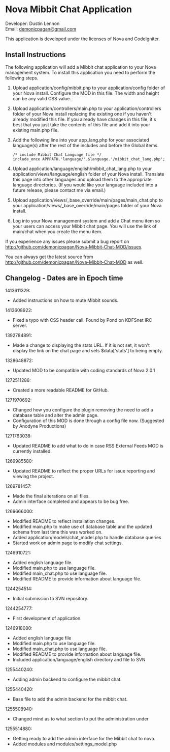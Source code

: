 Nova Mibbit Chat Application
============================
Developer: Dustin Lennon<br />
Email: <demonicpagan@gmail.com>

This application is developed under the licenses of Nova and CodeIgniter.

Install Instructions
--------------------
The following application will add a Mibbit chat application to your Nova management system. To install this
application you need to perform the following steps.

1. Upload application/config/mibbit.php to your application/config folder of your Nova install. Configure the 
MOD in this file. The width and height can be any valid CSS value.

2. Upload application/controllers/main.php to your application/controllers folder of your Nova install replacing 
the existing one if you haven't already modified this file. If you already have changes in this file, it's best 
that you just take the contents of this file and add it into your existing main.php file.

3. Add the following line into your app_lang.php for your associated language(s) after the rest of the includes 
and before the Global items.

	`/* include Mibbit Chat Language file */`<br />
	`include_once APPPATH.'language/'.$language.'/mibbit_chat_lang.php';`

4. Upload application/language/english/mibbit_chat_lang.php to your 
application/views/language/english folder of your Nova install. Translate this page into other languages and upload
them to the appropriate language directories. (If you would like your language included into a future release, 
please contact me via email.)

5. Upload application/views/_base_override/main/pages/main_chat.php to your
application/views/_base_override/main/pages folder of your Nova install.

6. Log into your Nova management system and add a Chat menu item so your users can access your Mibbit chat page.
You will use the link of main/chat when you create the menu item.

If you experience any issues please submit a bug report on 
<http://github.com/demonicpagan/Nova-Mibbit-Chat-MOD/issues>.

You can always get the latest source from <http://github.com/demonicpagan/Nova-Mibbit-Chat-MOD> as well.

Changelog - Dates are in Epoch time
-----------------------------------
1413611329:

*	Added instructions on how to mute Mibbit sounds.

1413608922:

*	Fixed a typo with CSS header call. Found by Pond on KDFSnet IRC server.

1392784891:

*	Made a change to displaying the stats URL. If it is not set, it won't display the link on the chat page and sets $data['stats'] to being empty.

1328648872:

*	Updated MOD to be compatible with coding standards of Nova 2.0.1

1272511286:

*	Created a more readable README for GitHub.

1271970692:

*	Changed how you configure the plugin removing the need to add a database table and alter the admin page.
*	Configuration of this MOD is done through a config file now. (Suggested by Anodyne Productions)

1271763038:

*	Updated README to add what to do in case RSS External Feeds MOD is currently installed.

1269985580:

*	Updated README to reflect the proper URLs for issue reporting and viewing the project.

1269781457:

*	Made the final alterations on all files.
*	Admin interface completed and appears to be bug free.

1269666000:

*	Modified README to reflect installation changes.
*	Modified main.php to make use of database table and the updated schema from last time this was worked on.
*	Added application/models/chat_model.php to handle database queries
*	Started work on admin page to modify chat settings.

1246910721:

*	Added english language file.
*	Modified main.php to use language file.
*	Modified main_chat.php to use language file.
*	Modified README to provide information about language file.

1244254514:

*	Initial submission to SVN repository.

1244254777:

*	First development of application.

1246918080:

*	Added english language file
*	Modified main.php to use language file.
*	Modified main_chat.php to use language file.
*	Modified README to provide information about language file.
*	Included application/language/english directory and file to SVN

1255440240:

*	Adding admin backend to configure the mibbit chat.

1255440420:

*	Base file to add the admin backend for the mibbit chat.

1255508940:

*	Changed mind as to what section to put the administration under

1255514880:

*	Getting ready to add the admin interface for the Mibbit chat to nova.
*	Added modules and modules/settings_model.php